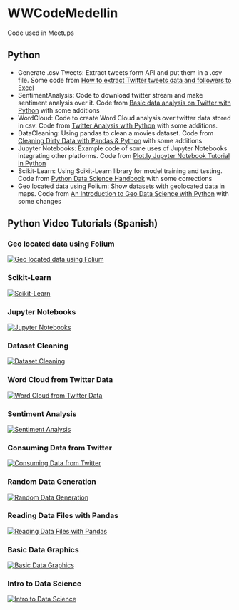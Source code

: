 # WWCodeMedellin
Code used in Meetups

## Python

* Generate .csv Tweets: Extract tweets form API and put them in a .csv file. Some code from [How to extract Twitter tweets data and followers to Excel](https://nocodewebscraping.com/extract-twitter-tweets-followers-excel/)
* SentimentAnalysis: Code to download twitter stream and make sentiment analysis over it. Code from [Basic data analysis on Twitter with Python](https://medium.freecodecamp.org/basic-data-analysis-on-twitter-with-python-251c2a85062e) with some additions
* WordCloud: Code to create Word Cloud analysis over twitter data stored in csv. Code from [Twitter Analysis with Python](https://datascienceplus.com/twitter-analysis-with-python/) with some additions.
* DataCleaning: Using pandas to clean a movies dataset. Code from [Cleaning Dirty Data with Pandas & Python](http://www.developintelligence.com/blog/2017/08/data-cleaning-pandas-python/) with some additions
* Jupyter Notebooks: Example code of some uses of Jupyter Notebooks integrating other platforms. Code from [Plot.ly Jupyter Notebook Tutorial in Python](https://plot.ly/python/ipython-notebook-tutorial/#getting-started)
* Scikit-Learn: Using Scikit-Learn library for model training and testing. Code from [Python Data Science Handbook](https://github.com/jakevdp/PythonDataScienceHandbook/blob/master/notebooks/05.02-Introducing-Scikit-Learn.ipynb) with some corrections
* Geo located data using Folium: Show datasets with geolocated data in maps. Code from [An Introduction to Geo Data Science with Python](https://blog.plon.io/geo-data-science/introduction-geo-data-science-python/) with some changes

## Python Video Tutorials (Spanish)

### Geo located data using Folium
[![Geo located data using Folium](https://img.youtube.com/vi/1IF1hooBzXY/0.jpg)](https://www.youtube.com/watch?v=1IF1hooBzXY "Geo located data using Folium")

### Scikit-Learn
[![Scikit-Learn](https://img.youtube.com/vi/DrE_0lDI3Vk/0.jpg)](https://www.youtube.com/watch?v=DrE_0lDI3Vk "Scikit-Learn")

### Jupyter Notebooks
[![Jupyter Notebooks](https://img.youtube.com/vi/MZomuIgcuVU/0.jpg)](https://www.youtube.com/watch?v=MZomuIgcuVU "Jupyter Notebooks")

### Dataset Cleaning
[![Dataset Cleaning](https://img.youtube.com/vi/kyU1EEWBxZg/0.jpg)](https://www.youtube.com/watch?v=kyU1EEWBxZg "Dataset Cleaning")

### Word Cloud from Twitter Data
[![Word Cloud from Twitter Data](https://img.youtube.com/vi/LwX_d4PQLjc/0.jpg)](https://www.youtube.com/watch?v=LwX_d4PQLjc "Word Cloud from Twitter Data")

### Sentiment Analysis
[![Sentiment Analysis](https://img.youtube.com/vi/rDFY51cfeX0/0.jpg)](https://www.youtube.com/watch?v=rDFY51cfeX0 "Sentiment Analysis")

### Consuming Data from Twitter
[![Consuming Data from Twitter](https://img.youtube.com/vi/1_Nu6Wxrvco/0.jpg)](https://www.youtube.com/watch?v=1_Nu6Wxrvco "Consuming Data from Twitter")

### Random Data Generation
[![Random Data Generation](https://img.youtube.com/vi/sSe_QoBzCaQ/0.jpg)](https://www.youtube.com/watch?v=sSe_QoBzCaQ "Random Data Generation")

### Reading Data Files with Pandas
[![Reading Data Files with Pandas](https://img.youtube.com/vi/ZBFp3D-g-uU/0.jpg)](https://www.youtube.com/watch?v=ZBFp3D-g-uU "Reading Data Files with Pandas")

### Basic Data Graphics
[![Basic Data Graphics](https://img.youtube.com/vi/q5QCKs7YbV4/0.jpg)](https://www.youtube.com/watch?v=q5QCKs7YbV4 "Basic Data Graphics")

### Intro to Data Science
[![Intro to Data Science](https://img.youtube.com/vi/yauIRnbyGOg/0.jpg)](https://www.youtube.com/watch?v=yauIRnbyGOg "Intro to Data Science")




